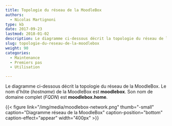 ```yaml
---
title: Topologie du réseau de la MoodleBox
authors:
  - Nicolas Martignoni
type: kb
date: 2017-09-23
lastmod: 2018-01-02
description: Le diagramme ci-dessous décrit la topologie du réseau de la MoodleBox
slug: topologie-du-reseau-de-la-moodlebox
weight: 90
categories:
  - Maintenance
  - Premiers pas
  - Utilisation

---
```

Le diagramme ci-dessous décrit la topologie du réseau de la MoodleBox. Le nom d'hôte (_hostname_) de la MoodleBox est __moodlebox__. Son nom de domaine complet (_FQDN_) est __moodlebox.home__.

{{< figure link="/img/media/moodlebox-network.png" thumb="-small" caption="Diagramme réseau de la MoodleBox" caption-position="bottom" caption-effect="appear" width="400px"  >}}
